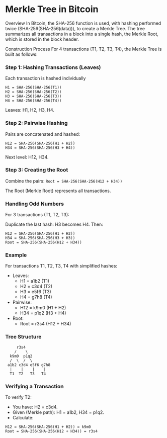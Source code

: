 # Merkle Tree in Bitcoin
Overview
In Bitcoin, the SHA-256 function is used, with hashing performed twice (SHA-256(SHA-256(data))), to create a Merkle Tree. The tree summarizes all transactions in a block into a single hash, the Merkle Root, which is stored in the block header.

Construction Process
For 4 transactions (T1, T2, T3, T4), the Merkle Tree is built as follows:

### Step 1: Hashing Transactions (Leaves)
Each transaction is hashed individually
```
H1 = SHA-256(SHA-256(T1))
H2 = SHA-256(SHA-256(T2))
H3 = SHA-256(SHA-256(T3))
H4 = SHA-256(SHA-256(T4))
```
Leaves: H1, H2, H3, H4.

### Step 2: Pairwise Hashing
Pairs are concatenated and hashed:
```
H12 = SHA-256(SHA-256(H1 + H2))
H34 = SHA-256(SHA-256(H3 + H4))
```

Next level: H12, H34.

### Step 3: Creating the Root
Combine the pairs:
``` Root = SHA-256(SHA-256(H12 + H34)) ```

The Root (Merkle Root) represents all transactions.

### Handling Odd Numbers
For 3 transactions (T1, T2, T3):

Duplicate the last hash: H3 becomes H4.
Then:

```
H12 = SHA-256(SHA-256(H1 + H2))
H34 = SHA-256(SHA-256(H3 + H3))
Root = SHA-256(SHA-256(H12 + H34))
```
### Example
For transactions T1, T2, T3, T4 with simplified hashes:

- Leaves:
  - H1 = a1b2 (T1)
  - H2 = c3d4 (T2)
  - H3 = e5f6 (T3)
  - H4 = g7h8 (T4)
- Pairwise:
  - H12 = k9m0 (H1 + H2)
  - H34 = p1q2 (H3 + H4)
- Root:
  - Root = r3s4 (H12 + H34)
### Tree Structure
```
     r3s4
    /    \
  k9m0  p1q2
  /  \  /  \
 a1b2 c3d4 e5f6 g7h8
  |    |    |    |
  T1  T2   T3   T4
```
### Verifying a Transaction
To verify T2:

- You have: H2 = c3d4.
- Given (Merkle path): H1 = a1b2, H34 = p1q2.
- Calculate:
```
H12 = SHA-256(SHA-256(H1 + H2)) = k9m0
Root = SHA-256(SHA-256(H12 + H34)) = r3s4
```


